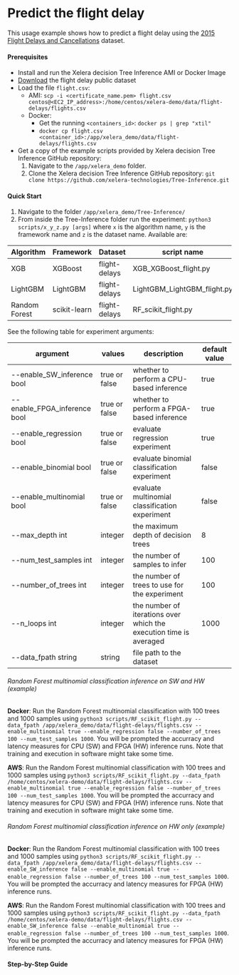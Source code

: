 # Predict the flight delay

This usage example shows how to predict a flight delay using the [2015 Flight Delays and Cancellations](https://www.kaggle.com/usdot/flight-delays?select=flights.csv) dataset.

#### Prerequisites

* Install and run the Xelera decision Tree Inference AMI or Docker Image
* [Download](https://www.kaggle.com/usdot/flight-delays/data?select=flights.csv) the flight delay public dataset
* Load the file `flight.csv`:
    * AMI: `scp -i <certificate_name.pem> flight.csv centos@<EC2_IP_address>:/home/centos/xelera-demo/data/flight-delays/flights.csv`
    * Docker:
        * Get the running `<containers_id>`: `docker ps | grep "xtil"`
        * `docker cp flight.csv <container_id>:/app/xelera_demo/data/flight-delays/flights.csv`
* Get a copy of the example scripts provided by Xelera decision Tree Inference GitHub repository:
    1. Navigate to the `/app/xelera_demo` folder.
    2. Clone the Xelera decision Tree Inference GitHub repository: `git clone https://github.com/xelera-technologies/Tree-Inference.git`

#### Quick Start

1. Navigate to the folder `/app/xelera_demo/Tree-Inference/`
2. From inside the Tree-Inference folder run the experiment: `python3 scripts/x_y_z.py [args]` where `x` is the algorithm name, `y` is the framework name and `z` is the dataset name. Available are:

| Algorithm | Framework | Dataset | script name |
| --------- | --------- | ------- | ----------- |
| XGB       | XGBoost   | flight-delays | XGB_XGBoost_flight.py |
| LightGBM  | LightGBM  | flight-delays | LightGBM_LightGBM_flight.py |
| Random Forest  | scikit-learn | flight-delays | RF_scikit_flight.py |

See the following table for experiment arguments:

| argument | values | description | default value |
| -------- | ---- | ----------- | --------------- |
| --enable_SW_inference bool | true or false | whether to perform a CPU-based inference | true |
| --enable_FPGA_inference bool | true or false | whether to perform a FPGA-based inference | true |
| --enable_regression bool | true or false | evaluate regression experiment | true |
| --enable_binomial bool | true or false | evaluate binomial classification experiment | false |
| --enable_multinomial bool | true or false | evaluate multinomial classification experiment | false |
| --max_depth int | integer | the maximum depth of decision trees | 8 |
| --num_test_samples int | integer | the number of samples to infer | 100 |
| --number_of_trees int | integer | the number of trees to use for the experiment | 100 |
| --n_loops int | integer | the number of iterations over which the execution time is averaged | 1000 |
| --data_fpath string | string | file path to the dataset |

###### Random Forest multinomial classification inference on SW and HW (example)

**Docker**:
Run the Random Forest multinomial classification with 100 trees and 1000 samples using `python3 scripts/RF_scikit_flight.py --data_fpath /app/xelera_demo/data/flight-delays/flights.csv --enable_multinomial true --enable_regression false --number_of_trees 100 --num_test_samples 1000`. You will be prompted the accurracy and latency measures for CPU (SW) and FPGA (HW) inference runs. Note that training and execution in software might take some time.

**AWS**:
Run the Random Forest multinomial classification with 100 trees and 1000 samples using `python3 scripts/RF_scikit_flight.py --data_fpath /home/centos/xelera-demo/data/flight-delays/flights.csv --enable_multinomial true --enable_regression false --number_of_trees 100 --num_test_samples 1000`. You will be prompted the accurracy and latency measures for CPU (SW) and FPGA (HW) inference runs. Note that training and execution in software might take some time.

###### Random Forest multinomial classification inference on HW only (example)
**Docker**:
Run the Random Forest multinomial classification with 100 trees and 1000 samples using `python3 scripts/RF_scikit_flight.py --data_fpath /app/xelera_demo/data/flight-delays/flights.csv --enable_SW_inference false --enable_multinomial true --enable_regression false --number_of_trees 100 --num_test_samples 1000`. You will be prompted the accurracy and latency measures for FPGA (HW) inference runs.

**AWS**:
Run the Random Forest multinomial classification with 100 trees and 1000 samples using `python3 scripts/RF_scikit_flight.py --data_fpath /home/centos/xelera-demo/data/flight-delays/flights.csv --enable_SW_inference false --enable_multinomial true --enable_regression false --number_of_trees 100 --num_test_samples 1000`. You will be prompted the accurracy and latency measures for FPGA (HW) inference runs.


#### Step-by-Step Guide

